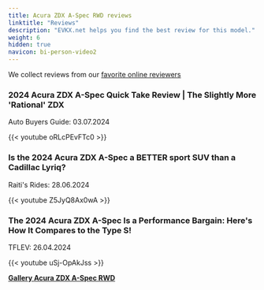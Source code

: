 ```yaml
---
title: Acura ZDX A-Spec RWD reviews
linktitle: "Reviews"
description: "EVKX.net helps you find the best review for this model."
weight: 6
hidden: true
navicon: bi-person-video2
---
```

We collect reviews from our [favorite online reviewers](../../../../../guides/evreviewers/)

<div class="container text-center shadow p-2 pe-4 mb-5 bg-body-tertiary rounded border">
<h3>2024 Acura ZDX A-Spec Quick Take Review | The Slightly More 'Rational' ZDX</h3>
<p>Auto Buyers Guide: 03.07.2024</p>

{{< youtube oRLcPEvFTc0 >}}

</div>
<div class="container text-center shadow p-2 pe-4 mb-5 bg-body-tertiary rounded border">
<h3>Is the 2024 Acura ZDX A-Spec a BETTER sport SUV than a Cadillac Lyriq?</h3>
<p>Raiti's Rides: 28.06.2024</p>

{{< youtube Z5JyQ8Ax0wA >}}

</div>
<div class="container text-center shadow p-2 pe-4 mb-5 bg-body-tertiary rounded border">
<h3>The 2024 Acura ZDX A-Spec Is a Performance Bargain: Here's How It Compares to the Type S!</h3>
<p>TFLEV: 26.04.2024</p>

{{< youtube uSj-OpAkJss >}}

</div>
<div class="mt-3 mb-3">
<a href="../gallery/" class="text-decoration-none text-black">
<strong><i class="bi-arrow-left"></i>Gallery  </strong>
</a>
<a href="../" class="text-decoration-none text-black float-end">
<strong>Acura ZDX A-Spec RWD <i class="bi-arrow-right"></i></strong>
</a>
</div>

